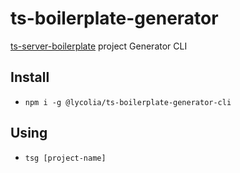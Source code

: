 # ts-boilerplate-generator

[ts-server-boilerplate](https://github.com/Lycolia/ts-server-boilerplate) project Generator CLI

## Install

- `npm i -g @lycolia/ts-boilerplate-generator-cli`

## Using

- `tsg [project-name]`
